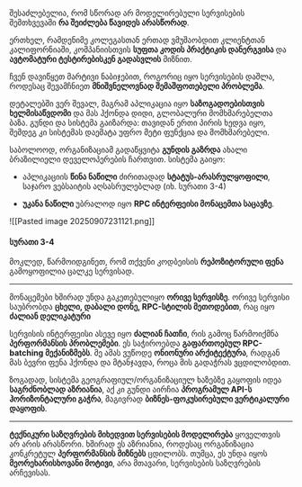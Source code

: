 შესაძლებელია, რომ სწორად არ მოდელირებული სერვისების შემთხვევაში **რა შეიძლება წავიდეს არასწორად**.

ერთხელ, რამდენიმე კოლეგასთან ერთად ვმუშაობდით კლიენტთან კალიფორნიაში, კომპანიისთვის **სუფთა კოდის პრაქტიკის დანერგვისა** და **ავტომატური ტესტირებისკენ გადასვლის** მიზნით.

ჩვენ დავიწყეთ მარტივი ნაბიჯებით, როგორიც იყო სერვისების დაშლა, როდესაც შევამჩნიეთ **მნიშვნელოვნად შემაშფოთებელი პრობლემა**.

დეტალებში ვერ შევალ, მაგრამ აპლიკაცია იყო **საზოგადოებისთვის ხელმისაწვდომი** და მას ჰქონდა დიდი, გლობალური მომხმარებელთა ბაზა. გუნდი და სისტემა გაიზარდა: თავიდან ერთი პირის ხედვა იყო, შემდეგ კი სისტემას დაემატა უფრო მეტი ფუნქცია და მომხმარებელი.

საბოლოოდ, ორგანიზაციამ გადაწყვიტა **გუნდის გაზრდა** ახალი ბრაზილიელი დეველოპერების ჩართვით. სისტემა გაიყო:

- აპლიკაციის **წინა ნაწილი** ძირითადად **სტატუს-არასრულყოფილი**, საჯარო ვებსაიტის აღსასრულებლად (იხ. სურათი 3-4)
    
- **უკანა ნაწილი** უბრალოდ იყო **RPC ინტერფეისი მონაცემთა საცავზე**.
    

![[Pasted image 20250907231121.png]]
#### სურათი 3-4

მოკლედ, წარმოიდგინეთ, რომ თქვენი კოდბეისის **რეპოზიტორული ფენა** გამოყოფილია ცალკე სერვისად.

---

მონაცემები ხშირად უნდა გაკეთებულიყო **ორივე სერვისზე**. ორივე სერვისი საუბრობდა **ცხელი, დაბალი დონე, RPC-სტილის მეთოდებით**, რაც იყო **ძალიან დელიკატური** 

სერვისის ინტერფეისი ასევე იყო **ძალიან ჩათჩი**, რის გამოც წარმოიქმნა **პერფორმანსის პრობლემები**. ეს საჭიროებდა **გაფართოებულ RPC-batching მექანიზმებს**. მე ამას ვუწოდე **ონიონური არქიტექტურა**, რადგან მას ბევრი ფენა ჰქონდა და მტანჯავდა, როცა მის გადაჭრას ვცდილობდით.

ზოგადად, სისტემა გეოგრაფიულ/ორგანიზაციულ ხაზებზე გაყოფის იდეა **საგრძნობლად აზრიანია**, აქ კი გუნდი აირჩია **პროგრამულ API-ს ჰორიზონტალური გაჭრა**, მაგივრად **ბიზნეს-ფოკუსირებული ვერტიკალური დაყოფის**.

---

**ტექნიკური საზღვრების მიხედვით სერვისების მოდელირება** ყოველთვის არ არის არასწორი. ხშირად ეს აზრიანია, როდესაც ორგანიზაცია კონკრეტულ **პერფორმანსის მიზნებს** ცდილობს. თუმცა, ეს უნდა იყოს **მეორეხარისხოვანი მოტივი**, არა მთავარი, სერვისების საზღვრების არჩევისას.